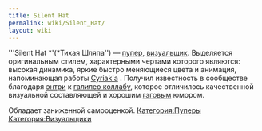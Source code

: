 ```yaml
---
title: Silent Hat
permalink: wiki/Silent_Hat/
layout: wiki
---
```


'''Silent Hat *'(*Тихая Шляпа'') — [пупер](Пуперы "wikilink"),
[визуальщик](Визуальщики "wikilink"). Выделяется оригинальным стилем,
характерными чертами которого являются: высокая динамика, яркие быстро
меняющиеся цвета и анимация, напоминающая работы
[Cyriak'a](https://www.youtube.com/user/cyriak) . Получил известность в
сообществе благодаря
[энтри](https://www.youtube.com/watch?v=LVMdbB1eFE4) к [галилео
коллабу](https://youtu.be/aCYccCxqVMU), которое отличилось качественной
визуальной составляющей и хорошим
[гэговым](https://ru.wikipedia.org/wiki/%D0%93%D1%8D%D0%B3) юмором.

Обладает заниженной самооценкой.
[Категория:Пуперы](Категория:Пуперы "wikilink")
[Категория:Визуальщики](Категория:Визуальщики "wikilink")
